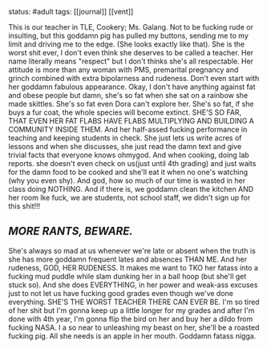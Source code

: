 status: #adult 
tags: [[journal]] [[vent]] 

This is our teacher in TLE, Cookery; Ms. Galang. Not to be fucking rude or insulting, but this goddamn pig has pulled my buttons, sending me to my limit and driving me to the edge. (She looks exactly like that). She is the worst shit ever, I don't even think she deserves to be called a teacher. Her name literally means "respect" but I don't thinks she's all respectable. Her attitude is more than any woman with PMS, premarital pregnancy and grinch combined with extra bipolarness and rudeness. Don't even start with her goddamn fabulous appearance. Okay, I don't have anything against fat and obese people but damn, she's so fat when she sat on a rainbow she made skittles. She's so fat even Dora can't explore her. She's so fat, if she buys a fur coat, the whole species will become extinct. SHE'S SO FAR, THAT EVEN HER FAT FLABS HAVE FLABS MULTIPLYING AND BUILDING A COMMUNITY INSIDE THEM. And her half-assed fucking performance in teaching and keeping students in check. She just lets us write acres of lessons and when she discusses, she just read the damn text and give trivial facts that everyone knows ohmygod. And when cooking, doing lab reports. she doesn't even check on us(just until 4th grading) and just waits for the damn food to be cooked and she'll eat it when no one's watching (why you even shy). And god, how so much of our time is wasted in her class doing NOTHING. And if there is, we goddamn clean the kitchen AND her room lke fuck, we are students, not school staff, we didn't sign up for this shit!!!

## *MORE RANTS, BEWARE.*

She's always so mad at us whenever we're late or absent when the truth is she has more goddamn frequent lates and absences THAN ME. And her rudeness, GOD, HER RUDENESS. It makes me want to TKO her fatass into a fucking mud puddle while slam dunking her in a ball hoop (but she'll get stuck so). And she does EVERYTHING, in her power and weak-ass excuses just to not let us have fucking good grades even though we've done everything. SHE'S THE WORST TEACHER THERE CAN EVER BE. I'm so tired of her shit but I'm gonna keep up a little longer for my grades and after I'm done with 4th year, I'm gonna flip the bird on her and buy her a dildo from fucking NASA. I a so near to unleashing my beast on her, she'll be a roasted fucking pig. All she needs is an apple in her mouth. Goddamn fatass nigga. 